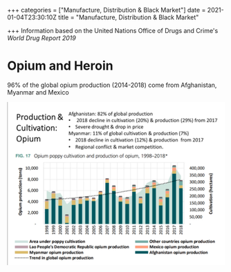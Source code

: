+++
categories = ["Manufacture, Distribution & Black Market"]
date = 2021-01-04T23:30:10Z
title = "Manufacture, Distribution & Black Market"

+++
Information based on the United Nations Office of Drugs and Crime's _World Drug Report 2019_

# Opium and Heroin

96% of the global opium production (2014-2018) come from Afghanistan, Myanmar and Mexico

![](/uploads/snipaste_2021-01-05_10-36-48.png)